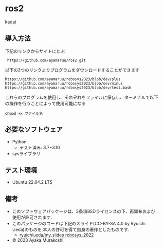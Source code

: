 # ros2
kadai
## 導入方法
下記のリンクからサイトにとぶ
```
 https://github.com/ayamaruu/ros2.git
```
以下の3つのリンクよりプログラムをダウンロードすることができます
```
https://github.com/ayamaruu/robosys2023/blob/dev/plus
https://github.com/ayamaruu/robosys2023/blob/dev/minus
https://github.com/ayamaruu/robosys2023/blob/dev/test.bash
```
これらのプログラムを使用し、それぞれをファイルに保存し、ターミナルで以下の操作を行うことによって使用可能になる
```
chmod +x ファイル名
```
## 必要なソフトウェア
* Python
  * テスト済み: 3.7~3.10
* sysライブラリ

## テスト環境
* Ubuntu 22.04.2 LTS
## 備考
* このソフトウェアパッケージは、3条項BSDライセンスの下、再頒布および使用が許可されます.
* このパッケージのコードは下記のスライド(CC-BY-SA 4.0 by Ryuichi Ueda)のものを,本人の許可を得て自身の著作としたものです.
     * [ryuichiueda/my_slides robosys_2022](http://githb.com/ryuichiueda/my_slides/tree/master/robosys_2022)
* © 2023 Ayaka Murakoshi
